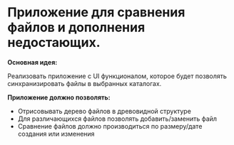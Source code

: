 # Приложение для сравнения файлов и дополнения недостающих.

**Основная идея:**

Реализовать приложение с UI функционалом, которое будет позволять синхранизировать файлы в выбранных каталогах.

**Приложение должно позволять:**

- Отрисовывать дерево файлов в древовидной структуре
- Для различающихся файлов позволять добавить/заменить файл
- Сравнение файлов должно производиться по размеру/дате создания или изменения